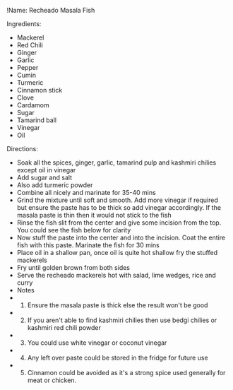 !Name: Recheado Masala Fish

Ingredients:
- Mackerel
- Red Chili
- Ginger
- Garlic
- Pepper
- Cumin
- Turmeric
- Cinnamon stick
- Clove
- Cardamom
- Sugar
- Tamarind ball
- Vinegar
- Oil

Directions:
- Soak all the spices, ginger, garlic, tamarind pulp and kashmiri chilies except oil in vinegar
- Add sugar and salt
- Also add turmeric powder
- Combine all nicely and marinate for 35-40 mins
- Grind the mixture until soft and smooth. Add more vinegar if required but ensure the paste has to be thick so add vinegar accordingly. If the masala paste is thin then it would not stick to the fish
- Rinse the fish slit from the center and give some incision from the top. You could see the fish below for clarity
- Now stuff the paste into the center and into the incision. Coat the entire fish with this paste. Marinate the fish for 30 mins
- Place oil in a shallow pan, once oil is quite hot shallow fry the stuffed mackerels
- Fry until golden brown from both sides
- Serve the recheado mackerels hot with salad, lime wedges, rice and curry
- Notes
- 1. Ensure the masala paste is thick else the result won't be good
- 2. If you aren't able to find kashmiri chilies then use bedgi chilies or kashmiri red chili powder
- 3. You could use white vinegar or coconut vinegar
- 4. Any left over paste could be stored in the fridge for future use
- 5. Cinnamon could be avoided as it's a strong spice used generally for meat or chicken.
